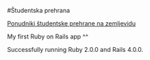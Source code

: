 #Študentska prehrana

[Ponudniki študentske prehrane na zemljevidu](http://boni.mr.si/)

My first Ruby on Rails app ^^

Successfully running Ruby 2.0.0 and Rails 4.0.0.